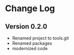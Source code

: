 Change Log
==========

Version 0.2.0
-------------
* Renamed project to tools.git
* Renamed packages
* modernized code
